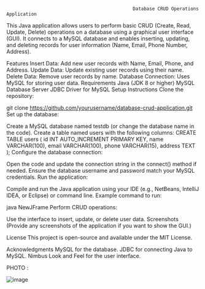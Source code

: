                                                   Database CRUD Operations Application
This Java application allows users to perform basic CRUD (Create, Read, Update, Delete) operations on a database using a graphical user interface (GUI). It connects to a MySQL database and enables inserting, updating, and deleting records for user information (Name, Email, Phone Number, Address).

Features
Insert Data: Add new user records with Name, Email, Phone, and Address.
Update Data: Update existing user records using their name.
Delete Data: Remove user records by name.
Database Connection: Uses MySQL for storing user data.
Requirements
Java (JDK 8 or higher)
MySQL Database Server
JDBC Driver for MySQL
Setup Instructions
Clone the repository:

git clone https://github.com/yourusername/database-crud-application.git
Set up the database:

Create a MySQL database named testdb (or change the database name in the code).
Create a table named users with the following columns:
CREATE TABLE users (
    id INT AUTO_INCREMENT PRIMARY KEY,
    name VARCHAR(100),
    email VARCHAR(100),
    phone VARCHAR(15),
    address TEXT
);
Configure the database connection:

Open the code and update the connection string in the connect() method if needed.
Ensure the database username and password match your MySQL credentials.
Run the application:

Compile and run the Java application using your IDE (e.g., NetBeans, IntelliJ IDEA, or Eclipse) or command line.
Example command to run:

java NewJFrame
Perform CRUD operations:

Use the interface to insert, update, or delete user data.
Screenshots
(Provide any screenshots of the application if you want to show the GUI.)

License
This project is open-source and available under the MIT License.

Acknowledgments
MySQL for the database.
JDBC for connecting Java to MySQL.
Nimbus Look and Feel for the user interface.

PHOTO :






![image](https://github.com/user-attachments/assets/da26e46d-65d5-482a-b756-9d26c17faaf7)



